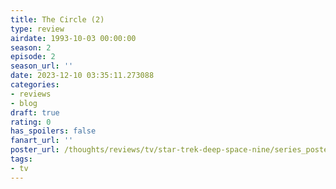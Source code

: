 ```yaml
---
title: The Circle (2)
type: review
airdate: 1993-10-03 00:00:00
season: 2
episode: 2
season_url: ''
date: 2023-12-10 03:35:11.273088
categories:
- reviews
- blog
draft: true
rating: 0
has_spoilers: false
fanart_url: ''
poster_url: /thoughts/reviews/tv/star-trek-deep-space-nine/series_poster.jpg
tags:
- tv
---
```


